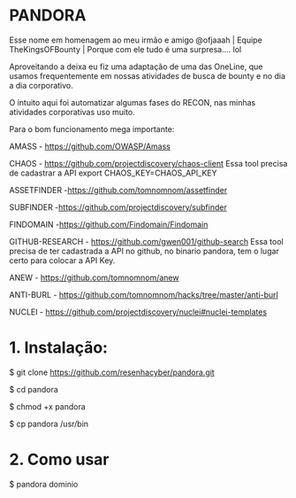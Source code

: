 # PANDORA
Esse nome em homenagem ao meu irmão e amigo @ofjaaah | Equipe TheKingsOFBounty | Porque com ele tudo é uma surpresa.... lol

Aproveitando a deixa eu fiz uma adaptação de uma das OneLine, que usamos frequentemente em nossas atividades de busca de bounty e no dia a dia corporativo.

O intuito aqui foi automatizar algumas fases do RECON, nas minhas atividades corporativas uso muito.

Para o bom funcionamento mega importante:

AMASS - https://github.com/OWASP/Amass

CHAOS - https://github.com/projectdiscovery/chaos-client
Essa tool precisa de cadastrar a API
export CHAOS_KEY=CHAOS_API_KEY

ASSETFINDER -https://github.com/tomnomnom/assetfinder

SUBFINDER -https://github.com/projectdiscovery/subfinder

FINDOMAIN -https://github.com/Findomain/Findomain

GITHUB-RESEARCH - https://github.com/gwen001/github-search
Essa tool precisa de ter cadastrada a API no github, no binario pandora, tem o lugar certo para colocar a API Key.

ANEW - https://github.com/tomnomnom/anew

ANTI-BURL - https://github.com/tomnomnom/hacks/tree/master/anti-burl

NUCLEI - https://github.com/projectdiscovery/nuclei#nuclei-templates

# 1. Instalação:

$ git clone https://github.com/resenhacyber/pandora.git

$ cd pandora

$ chmod +x pandora

$ cp pandora /usr/bin

# 2. Como usar

$ pandora dominio
